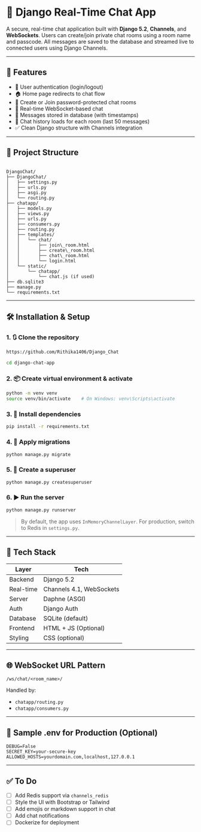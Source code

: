 # 💬 Django Real-Time Chat App

A secure, real-time chat application built with **Django 5.2**, **Channels**, and **WebSockets**. Users can create/join private chat rooms using a room name and passcode. All messages are saved to the database and streamed live to connected users using Django Channels.

---

## 🚀 Features

- 🔐 User authentication (login/logout)
- 🏠 Home page redirects to chat flow
- 💬 Create or Join password-protected chat rooms
- 📡 Real-time WebSocket-based chat
- 🧠 Messages stored in database (with timestamps)
- 📄 Chat history loads for each room (last 50 messages)
- ✅ Clean Django structure with Channels integration

---

## 📁 Project Structure

```

DjangoChat/
├── DjangoChat/
│   ├── settings.py
│   ├── urls.py
│   ├── asgi.py
│   └── routing.py
├── chatapp/
│   ├── models.py
│   ├── views.py
│   ├── urls.py
│   ├── consumers.py
│   ├── routing.py
│   ├── templates/
│   │   └── chat/
│   │       ├── join\_room.html
│   │       ├── create\_room.html
│   │       ├── chat\_room.html
│   │       └── login.html
│   └── static/
│       └── chatapp/
│           └── chat.js (if used)
├── db.sqlite3
├── manage.py
└── requirements.txt

````

---

## 🛠️ Installation & Setup

### 1. 🔃 Clone the repository

```bash
https://github.com/Rithika1406/Django_Chat

cd django-chat-app
````

### 2. 📦 Create virtual environment & activate

```bash
python -m venv venv
source venv/bin/activate    # On Windows: venv\Scripts\activate
```

### 3. 🧰 Install dependencies

```bash
pip install -r requirements.txt
```

### 4. 🔧 Apply migrations

```bash
python manage.py migrate
```

### 5. 👤 Create a superuser

```bash
python manage.py createsuperuser
```

### 6. ▶️ Run the server

```bash
python manage.py runserver
```

> By default, the app uses `InMemoryChannelLayer`. For production, switch to Redis in `settings.py`.

---

## 🧪 Tech Stack

| Layer     | Tech                     |
| --------- | ------------------------ |
| Backend   | Django 5.2               |
| Real-time | Channels 4.1, WebSockets |
| Server    | Daphne (ASGI)            |
| Auth      | Django Auth              |
| Database  | SQLite (default)         |
| Frontend  | HTML + JS (Optional)     |
| Styling   | CSS (optional)           |

---

## 🌐 WebSocket URL Pattern

```
/ws/chat/<room_name>/
```

Handled by:

* `chatapp/routing.py`
* `chatapp/consumers.py`

---

## 🧾 Sample .env for Production (Optional)

```env
DEBUG=False
SECRET_KEY=your-secure-key
ALLOWED_HOSTS=yourdomain.com,localhost,127.0.0.1
```

---

## ✅ To Do

* [ ] Add Redis support via `channels_redis`
* [ ] Style the UI with Bootstrap or Tailwind
* [ ] Add emojis or markdown support in chat
* [ ] Add chat notifications
* [ ] Dockerize for deployment
